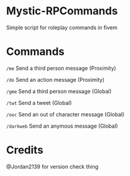 # Mystic-RPCommands
Simple script for roleplay commands in fivem

# Commands
`/me` Send a third person message (Proximity)

`/do` Send an action message (Proximity)

`/gme` Send a third person message (Global)

`/twt` Send a tweet (Global)

`/ooc` Send an out of character message (Global)

`/darkweb` Send an anymous message (Global)

# Credits
@Jordan2139 for version check thing

